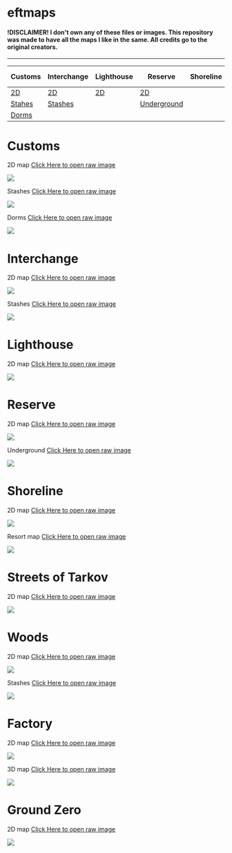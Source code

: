 # eftmaps
#### !DISCLAIMER! I don't own any of these files or images. This repository was made to have all the maps I like in the same. All credits go to the original creators.
-------------

| Customs  | Interchange  | Lighthouse  | Reserve  | Shoreline   | Streets   | Woods   | Factory   | Ground Zero  |
|---|---|---|---|---|---|---|---|---|
| [2D ](https://i.imgur.com/GKEMRCX.jpeg)  | [2D ](https://i.imgur.com/ywdvRJ0.jpeg)   | [2D](https://i.imgur.com/76wkAna.png)  | [2D](https://i.imgur.com/ypyEVUH.png)  |   |   |   |   |   |
| [Stahes](https://i.imgur.com/BeIhbLu.jpeg)   | [Stashes](https://i.imgur.com/G0Sqm9Y.jpeg)   |   | [Underground](https://i.imgur.com/10cx2om.png)  |   |   |   |   |   |
| [Dorms](https://i.imgur.com/vrUTtPd.jpeg)   |   |   |   |   |   |   |   |   |




# Customs

2D map [Click Here to open raw image](https://i.imgur.com/GKEMRCX.jpeg)

![](https://i.imgur.com/GKEMRCX.jpeg)

Stashes [Click Here to open raw image](https://i.imgur.com/BeIhbLu.jpeg)

![](https://i.imgur.com/BeIhbLu.jpeg)

Dorms [Click Here to open raw image](https://i.imgur.com/vrUTtPd.jpeg)

![](https://i.imgur.com/vrUTtPd.jpeg)

# Interchange

2D map [Click Here to open raw image](https://i.imgur.com/ywdvRJ0.jpeg)

![](https://i.imgur.com/ywdvRJ0.jpeg)

Stashes [Click Here to open raw image](https://i.imgur.com/G0Sqm9Y.jpeg)

![](https://i.imgur.com/G0Sqm9Y.jpeg)

# Lighthouse

2D map [Click Here to open raw image](https://i.imgur.com/76wkAna.png)

![](https://i.imgur.com/76wkAna.png)


# Reserve

2D map [Click Here to open raw image](https://i.imgur.com/ypyEVUH.png)

![](https://i.imgur.com/ypyEVUH.png)

Underground [Click Here to open raw image](https://i.imgur.com/10cx2om.png)

![](https://i.imgur.com/10cx2om.png)

# Shoreline

2D map [Click Here to open raw image](https://i.imgur.com/wcosxHI.png)

![](https://i.imgur.com/wcosxHI.png)

Resort map [Click Here to open raw image](https://i.imgur.com/HOWA0q0.png)

![](https://i.imgur.com/HOWA0q0.png)

# Streets of Tarkov

2D map [Click Here to open raw image](https://i.imgur.com/lRqT824.png)

![](https://i.imgur.com/lRqT824.png)

# Woods

2D map [Click Here to open raw image](https://i.imgur.com/3dJX6Rx.jpeg)

![](https://i.imgur.com/3dJX6Rx.jpeg)

Stashes [Click Here to open raw image](https://i.imgur.com/gndnLyq.png)

![](https://i.imgur.com/gndnLyq.png)

# Factory

2D map [Click Here to open raw image](https://i.imgur.com/RyBkVmv.jpeg)

![](https://i.imgur.com/RyBkVmv.jpeg)

3D map [Click Here to open raw image](https://i.imgur.com/iJBqZUk.jpeg)

![](https://i.imgur.com/iJBqZUk.jpeg)

# Ground Zero

2D map [Click Here to open raw image](https://i.imgur.com/SUuqNkU.jpeg)

![](https://i.imgur.com/SUuqNkU.jpeg)




